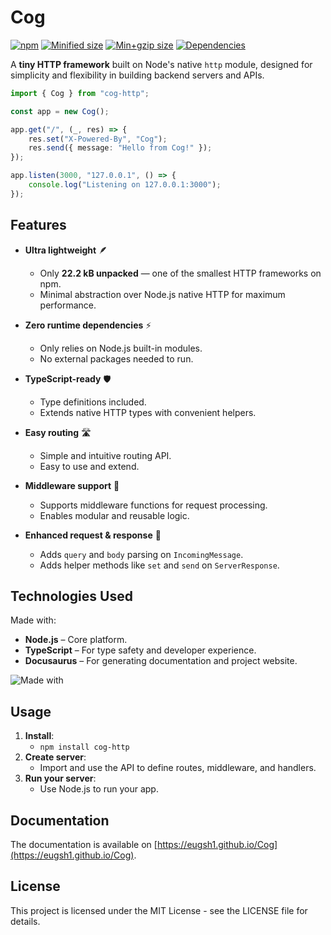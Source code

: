 # Cog

[![npm](https://img.shields.io/npm/v/cog-http)](https://www.npmjs.com/package/cog-http)
[![Minified size](https://img.shields.io/bundlephobia/min/cog-http)](https://bundlephobia.com/package/cog-http)
[![Min+gzip size](https://img.shields.io/bundlephobia/minzip/cog-http)](https://bundlephobia.com/package/cog-http)
[![Dependencies](https://badgen.net/bundlephobia/dependency-count/cog-http)](https://bundlephobia.com/package/cog-http)

A **tiny HTTP framework** built on Node's native `http` module, designed for simplicity and
flexibility in building backend servers and APIs.

```ts
import { Cog } from "cog-http";

const app = new Cog();

app.get("/", (_, res) => {
    res.set("X-Powered-By", "Cog");
    res.send({ message: "Hello from Cog!" });
});

app.listen(3000, "127.0.0.1", () => {
    console.log("Listening on 127.0.0.1:3000");
});
```

## Features

-   **Ultra lightweight** 🪶

    -   Only **22.2 kB unpacked** — one of the smallest HTTP frameworks on npm.
    -   Minimal abstraction over Node.js native HTTP for maximum performance.

-   **Zero runtime dependencies** ⚡

    -   Only relies on Node.js built-in modules.
    -   No external packages needed to run.

-   **TypeScript-ready** 🛡️

    -   Type definitions included.
    -   Extends native HTTP types with convenient helpers.

-   **Easy routing** 🛣️

    -   Simple and intuitive routing API.
    -   Easy to use and extend.

-   **Middleware support** 🔄

    -   Supports middleware functions for request processing.
    -   Enables modular and reusable logic.

-   **Enhanced request & response** 📨

    -   Adds `query` and `body` parsing on `IncomingMessage`.
    -   Adds helper methods like `set` and `send` on `ServerResponse`.

## Technologies Used

Made with:

-   **Node.js** – Core platform.
-   **TypeScript** – For type safety and developer experience.
-   **Docusaurus** – For generating documentation and project website.

![Made with](https://go-skill-icons.vercel.app/api/icons?i=nodejs,ts&theme=dark)

## Usage

1. **Install**:
    - `npm install cog-http`
2. **Create server**:
    - Import and use the API to define routes, middleware, and handlers.
3. **Run your server**:
    - Use Node.js to run your app.

## Documentation

The documentation is available on [https://eugsh1.github.io/Cog](https://eugsh1.github.io/Cog).

## License

This project is licensed under the MIT License - see the LICENSE file for details.
